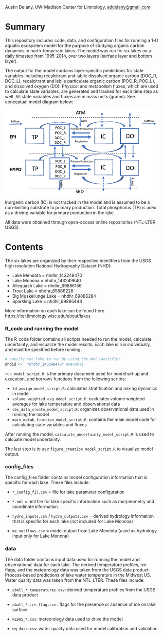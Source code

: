 Austin Delany, 
UW-Madison Center for Limnology,
addelany@gmail.com

# Summary
This repository includes code, data, and configuration files for running a 1-D aquatic ecosystem model for the purpose of studying organic carbon dynamics in north-temperate lakes. The model was run for six lakes on a daily timestep from 1995-2014, over two layers (surface layer and bottom layer). 

The output for the model contains layer-specific predictions for state variables including recalcitrant and labile dissolved organic carbon (DOC_R, DOC_L), recalcitrant and labile particulate organic carbon (POC_R, POC_L), and dissolved oxygen (DO). Physical and metabolism fluxes, which are used to calculate state variables, are generated and tracked for each time step as well. All state variables and fluxes are in mass units (grams). See conceptual model diagram below:

![My Image](conceptual_model.png)

Inorganic carbon (IC) is not tracked in the model and is assumed to be a non-limiting substrate to primary production. Total phosphorus (TP) is used as a driving variable for primary production in the lake.



All data were obtained through open-access online repositories (NTL-LTER, USGS).

# Contents
The six lakes are organized by their respective identifiers from the USGS high resolution National Hydrography Dataset (NHD):
* Lake Mendota = nhdhr_143249470
* Lake Monona = nhdhr_143249640
* Allequash Lake = nhdhr_69886156
* Trout Lake = nhdhr_69886228
* Big Muskellunge Lake = nhdhr_69886284
* Sparkling Lake = nhdhr_69886444

More information on each lake can be found here: https://lter.limnology.wisc.edu/about/lakes

### R_code and running the model
The R_code folder contains all scripts needed to run the model, calculate uncertainty, and visualize the model results. Each lake is run individually, and must be specified before running. 

```R
# specify the lake to run by using the nhd identifier
nhdid <-  "nhdhr_143249470" #Mendota
```

`run_model_script.R` is the primary document used for model set up and execution, and borrows functions from the following scripts:
* `td_assign_model_script.R`: calculates stratification and mixing dynamics in model
* `volume_weighted_avg_model_script.R`: caclulates volume weighted averages for lake temperature and observational data 
* `obs_data_create_model_script.R`: organizes observational data used in running the model
* `main_metab_function_model_script.R`: contains the main model code for calculating state variables and fluxes

After running the model, `calculate_uncertainty_model_script.R` is used to calcuate model uncertainty.

The last step is to use `figure_creation model_script.R` to visualize model output.

### config_files
The config_files folder contains model configuration information that is specific for each lake. These files include:
* `*_config_fil.csv` = file for lake parameter configuration

* `*.nml` = nml file for lake specific information such as morphometry and coordinate information

* `hydro_inputs.csv` / `hydro_outputs.csv` = derived hydrology information that is specific for each lake (not included for Lake Monona)

* `me_outflows.csv` = model output from Lake Mendota (used as hydrology input only for Lake Monona) 


### data
The data folder contains input data used for running the model and observational data for each lake. The derived temperature profiles, ice flags, and the meteorology data was taken from the USGS data product: Process-based predictions of lake water temperature in the Midwest US. Water quality data was taken from the NTL_LTER. These files include:
 * `pball_*_temperatures.csv`: derived temperature profiles from the USGS data product
 
 * `pball_*_ice_flag.csv` : flags for the presence or absence of ice on lake surface 

 * `NLDAS_*.csv`: meteorology data used to drive the model

 * `wq_data.csv`: water quality data used for model calibration and validation
 
 
